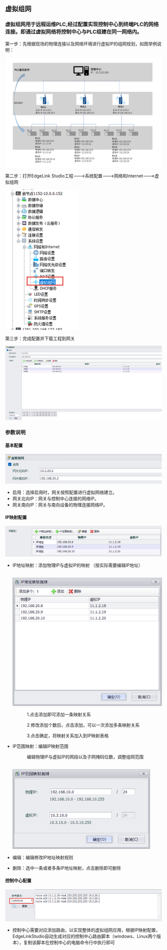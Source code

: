 ## 虚拟组网

### 虚拟组网用于远程运维PLC,经过配置实现控制中心到终端PLC的网络连接。即通过虚拟网络将控制中心与PLC组建在同一网络内。

第一步：先根据现场的物理连接以及网络环境进行虚拟IP的组网规划，如图举例说明：

![](virtual_network1.png)

第二步：打开EdgeLink Studio工程--->系统配置--->网络和Internet--->虚拟组网

![](virtual_network4.png)

第三步：完成配置并下载工程到网关

![](virtual_network2.png)

### 参数说明

#### 基本配置

![](virtual_network_parameter1.png)

- 启用：选择启用时，网关按照配置进行虚拟网络建立。
- 网关北向IP：网关与控制中心连接的网络IP。
- 网关南向IP：网关与南向设备的物理连接网络IP。

#### IP映射配置

![](virtual_network_parameter2.png)

- IP地址映射：添加物理IP与虚拟IP的映射 （按实际需要编辑IP地址）

   &emsp;&emsp;&emsp; ![](virtual_network_parameter3.png)   

   &emsp;&emsp;&emsp; 1.点击添加即可添加一条映射关系    

   &emsp;&emsp;&emsp; 2.修改添加个数后，点击添加，可以一次添加多条映射关系    

   &emsp;&emsp;&emsp; 3.点击确定，将映射关系加入到IP映射表格     
      

- IP范围映射：编辑IP映射范围  

   &emsp;&emsp;&emsp; 编辑物理IP与虚拟IP的网段以及子网掩码位数，调整组网范围      

   &emsp;&emsp;&emsp; ![](virtual_network_parameter4.png)

- 编辑：编辑修改IP地址映射规则

- 删除：选中一条或者多条IP地址映射，点击删除即可删除

#### 控制中心配置

![](virtual_network_parameter5.png)

- 控制中心需要对应添加路由，以实现整体的虚拟组网应用，根据IP映射配置，EdgeLinkStudio自动生成对应的控制中心路由脚本（windows、Linux两个版本），复制该脚本在控制中心的电脑命令行中执行即可

